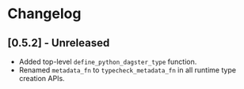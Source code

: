 # Changelog

## [0.5.2] - Unreleased

- Added top-level `define_python_dagster_type` function.
- Renamed `metadata_fn` to `typecheck_metadata_fn` in all runtime type creation APIs.